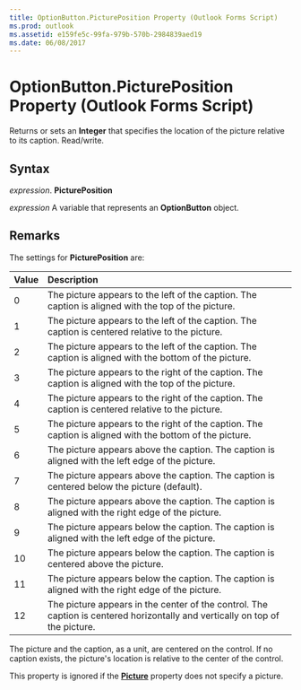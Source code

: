 ```yaml
---
title: OptionButton.PicturePosition Property (Outlook Forms Script)
ms.prod: outlook
ms.assetid: e159fe5c-99fa-979b-570b-2984839aed19
ms.date: 06/08/2017
---
```



# OptionButton.PicturePosition Property (Outlook Forms Script)

Returns or sets an  **Integer** that specifies the location of the picture relative to its caption. Read/write.


## Syntax

 _expression_. **PicturePosition**

 _expression_ A variable that represents an  **OptionButton** object.


## Remarks

The settings for  **PicturePosition** are:



|**Value**|**Description**|
|:-----|:-----|
|0|The picture appears to the left of the caption. The caption is aligned with the top of the picture.|
|1|The picture appears to the left of the caption. The caption is centered relative to the picture.|
|2|The picture appears to the left of the caption. The caption is aligned with the bottom of the picture.|
|3|The picture appears to the right of the caption. The caption is aligned with the top of the picture.|
|4|The picture appears to the right of the caption. The caption is centered relative to the picture.|
|5|The picture appears to the right of the caption. The caption is aligned with the bottom of the picture.|
|6|The picture appears above the caption. The caption is aligned with the left edge of the picture.|
|7|The picture appears above the caption. The caption is centered below the picture (default).|
|8|The picture appears above the caption. The caption is aligned with the right edge of the picture.|
|9|The picture appears below the caption. The caption is aligned with the left edge of the picture.|
|10|The picture appears below the caption. The caption is centered above the picture.|
|11|The picture appears below the caption. The caption is aligned with the right edge of the picture.|
|12|The picture appears in the center of the control. The caption is centered horizontally and vertically on top of the picture.|

The picture and the caption, as a unit, are centered on the control. If no caption exists, the picture's location is relative to the center of the control.

This property is ignored if the  **[Picture](Outlook.optionbutton.picture.md)** property does not specify a picture.


